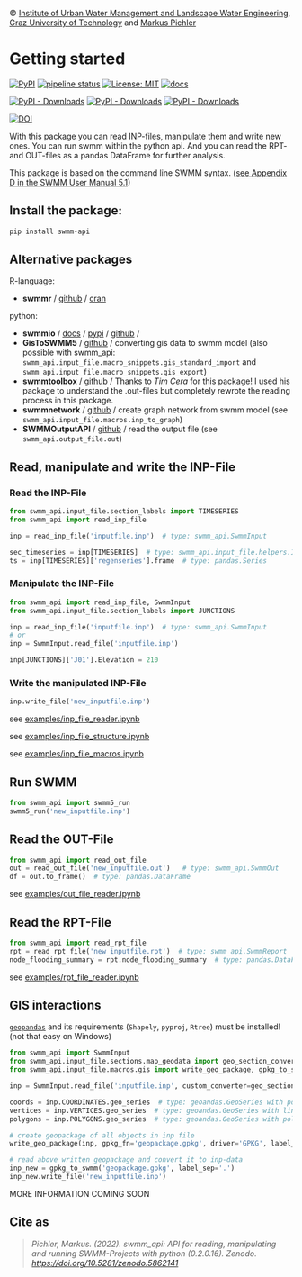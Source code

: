 © [Institute of Urban Water Management and Landscape Water Engineering](https://www.sww.tugraz.at), [Graz University of Technology](https://www.tugraz.at/home/) and [Markus Pichler](mailto:markus.pichler@tugraz.at)

# Getting started

[![PyPI](https://img.shields.io/pypi/v/swmm-api.svg)](https://pypi.python.org/pypi/swmm-api)
[![pipeline status](https://gitlab.com/markuspichler/swmm_api/badges/master/pipeline.svg)](https://gitlab.com/markuspichler/swmm_api/-/commits/master)
[![License: MIT](https://img.shields.io/badge/License-MIT-yellow.svg)](https://opensource.org/licenses/MIT)
[![docs](https://img.shields.io/static/v1.svg?label=sphinx&message=documentation&color=blue)](https://markuspichler.gitlab.io/swmm_api)

[![PyPI - Downloads](https://img.shields.io/pypi/dd/swmm-api)](https://pypi.python.org/pypi/swmm-api)
[![PyPI - Downloads](https://img.shields.io/pypi/dw/swmm-api)](https://pypi.python.org/pypi/swmm-api)
[![PyPI - Downloads](https://img.shields.io/pypi/dm/swmm-api)](https://pypi.python.org/pypi/swmm-api)

[![DOI](https://zenodo.org/badge/DOI/10.5281/zenodo.5862141.svg)](https://doi.org/10.5281/zenodo.5862141)


With this package you can read INP-files, manipulate them and write new ones.
You can run swmm within the python api.
And you can read the RPT- and OUT-files as a pandas DataFrame for further analysis.

This package is based on the command line SWMM syntax. ([see Appendix D in the SWMM User Manual 5.1](https://www.epa.gov/water-research/storm-water-management-model-swmm-version-51-users-manual))

## Install the package:
```bash
pip install swmm-api
```

## Alternative packages

R-language:
- **swmmr** / [github](https://github.com/dleutnant/swmmr) / [cran](https://cran.r-project.org/web/packages/swmmr/index.html)

python: 
- **swmmio** / [docs](https://swmmio.readthedocs.io/en/latest/) / [pypi](https://pypi.org/project/swmmio/) / [github](https://github.com/aerispaha/swmmio) / 
- **GisToSWMM5** / [github](https://github.com/AaltoUrbanWater/GisToSWMM5) / converting gis data to swmm model (also possible with swmm_api: `swmm_api.input_file.macro_snippets.gis_standard_import` and `swmm_api.input_file.macro_snippets.gis_export`)
- **swmmtoolbox** / [github](https://github.com/timcera/swmmtoolbox) / Thanks to _Tim Cera_ for this package! I used his package to understand the .out-files but completely rewrote the reading process in this package.
- **swmmnetwork** / [github](https://github.com/austinorr/swmmnetwork) / create graph network from swmm model (see `swmm_api.input_file.macros.inp_to_graph`)
- **SWMMOutputAPI** / [github](https://github.com/bemcdonnell/SWMMOutputAPI) / read the output file (see `swmm_api.output_file.out`)

## Read, manipulate and write the INP-File

### Read the INP-File

```python
from swmm_api.input_file.section_labels import TIMESERIES
from swmm_api import read_inp_file

inp = read_inp_file('inputfile.inp')  # type: swmm_api.SwmmInput

sec_timeseries = inp[TIMESERIES]  # type: swmm_api.input_file.helpers.InpSection
ts = inp[TIMESERIES]['regenseries'].frame  # type: pandas.Series
```

### Manipulate the INP-File

```python
from swmm_api import read_inp_file, SwmmInput
from swmm_api.input_file.section_labels import JUNCTIONS

inp = read_inp_file('inputfile.inp')  # type: swmm_api.SwmmInput
# or 
inp = SwmmInput.read_file('inputfile.inp')

inp[JUNCTIONS]['J01'].Elevation = 210
```

### Write the manipulated INP-File
```python
inp.write_file('new_inputfile.inp')
```

see [examples/inp_file_reader.ipynb](https://gitlab.com/markuspichler/swmm_api/-/blob/master/examples/inp_file_reader.ipynb)

see [examples/inp_file_structure.ipynb](https://gitlab.com/markuspichler/swmm_api/-/blob/master/examples/inp_file_structure.ipynb)

see [examples/inp_file_macros.ipynb](https://gitlab.com/markuspichler/swmm_api/-/blob/master/examples/inp_file_macros.ipynb)




## Run SWMM
```python
from swmm_api import swmm5_run
swmm5_run('new_inputfile.inp')
```

## Read the OUT-File
```python
from swmm_api import read_out_file
out = read_out_file('new_inputfile.out')   # type: swmm_api.SwmmOut
df = out.to_frame()  # type: pandas.DataFrame
```
see [examples/out_file_reader.ipynb](https://gitlab.com/markuspichler/swmm_api/-/blob/master/examples/out_file_reader.ipynb)


## Read the RPT-File
```python
from swmm_api import read_rpt_file
rpt = read_rpt_file('new_inputfile.rpt')  # type: swmm_api.SwmmReport
node_flooding_summary = rpt.node_flooding_summary  # type: pandas.DataFrame
```
see [examples/rpt_file_reader.ipynb](https://gitlab.com/markuspichler/swmm_api/-/blob/master/examples/rpt_file_reader.ipynb)

## GIS interactions

[`geopandas`](https://geopandas.org/) and its requirements (`Shapely`, `pyproj`, `Rtree`) must be installed! (not that easy on Windows)

```python
from swmm_api import SwmmInput
from swmm_api.input_file.sections.map_geodata import geo_section_converter
from swmm_api.input_file.macros.gis import write_geo_package, gpkg_to_swmm

inp = SwmmInput.read_file('inputfile.inp', custom_converter=geo_section_converter)

coords = inp.COORDINATES.geo_series  # type: geoandas.GeoSeries with points for all nodes
vertices = inp.VERTICES.geo_series  # type: geoandas.GeoSeries with lines for all links
polygons = inp.POLYGONS.geo_series  # type: geoandas.GeoSeries with polygons for all subcatchments

# create geopackage of all objects in inp file
write_geo_package(inp, gpkg_fn='geopackage.gpkg', driver='GPKG', label_sep='.', crs="EPSG:32633")

# read above written geopackage and convert it to inp-data
inp_new = gpkg_to_swmm('geopackage.gpkg', label_sep='.')
inp_new.write_file('new_inputfile.inp')
```

MORE INFORMATION COMING SOON

## Cite as

> *Pichler, Markus. (2022). swmm_api: API for reading, manipulating and running SWMM-Projects with python (0.2.0.16). Zenodo. https://doi.org/10.5281/zenodo.5862141*
